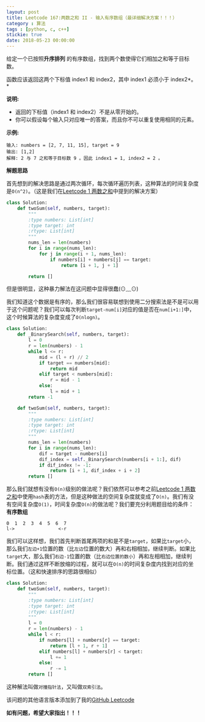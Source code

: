 ```yaml
---
layout: post
title: Leetcode 167:两数之和 II - 输入有序数组（最详细解决方案！！！）
category : 算法
tags : [python, c, c++]
stickie: true
date: 2018-05-23 00:00:00
---
```


给定一个已按照**升序排列** 的有序数组，找到两个数使得它们相加之和等于目标数。

函数应该返回这两个下标值 index1 和 index2，其中 index1 必须小于 index2*。*

**说明:**

- 返回的下标值（index1 和 index2）不是从零开始的。
- 你可以假设每个输入只对应唯一的答案，而且你不可以重复使用相同的元素。

**示例:**

```
输入: numbers = [2, 7, 11, 15], target = 9
输出: [1,2]
解释: 2 与 7 之和等于目标数 9 。因此 index1 = 1, index2 = 2 。
```

**解题思路**

首先想到的解决思路是通过两次循环，每次循环遍历列表，这种算法的时间复杂度是`O(n^2)`。（这是我们在[Leetcode 1 两数之和]()中提到的解决方案）

```python
class Solution:
    def twoSum(self, numbers, target):
        """
        :type numbers: List[int]
        :type target: int
        :rtype: List[int]
        """
        nums_len = len(numbers)
        for i in range(nums_len):
            for j in range(i + 1, nums_len):
                if numbers[i] + numbers[j] == target:
                    return [i + 1, j + 1]

        return []
```

但是很明显，这种暴力解法在这问题中显得很蠢(⊙﹏⊙)

我们知道这个数据是有序的，那么我们很容易联想到使用二分搜索法是不是可以用于这个问题呢？我们可以每次判断`target-num[i]`对应的值是否在`num[i+1:]`中，这个时候算法的复杂度变成了`O(nlogn)`。

```python
class Solution:
    def _BinarySearch(self, numbers, target):
        l = 0
        r = len(numbers) - 1       
        while l <= r:
            mid = (l + r) // 2
            if target == numbers[mid]:
                return mid
            elif target < numbers[mid]:
                r = mid - 1
            else:
                l = mid + 1
        return -1

    def twoSum(self, numbers, target):
        """
        :type numbers: List[int]
        :type target: int
        :rtype: List[int]
        """
        nums_len = len(numbers)
        for i in range(nums_len):
            dif = target - numbers[i] 
            dif_index = self._BinarySearch(numbers[i + 1:], dif)
            if dif_index != -1:
                return [i + 1, dif_index + i + 2]
        return []
```

那么我们就想有没有`O(n)`级别的做法呢？我们依然可以参考之前[Leetcode 1 两数之和]()中使用`hash`表的方法，但是这种做法的空间复杂度就变成了`O(n)`。我们有没有空间复杂度`O(1)`，时间复杂度`O(n)`的做法呢？我们要充分利用题目给的条件：**有序数组**

```
0  1  2  3  4  5  6  7
l->                <-r
```

我们可以这样想，我们首先判断首尾两项的和是不是`target`，如果比`target`小，那么我们`左边+1`位置的数（比`左边`位置的数大）再和右相相加，继续判断。如果比`target`大，那么我们`右边-1`位置的数（比`右边位置的数小`）再和左相相加，继续判断。我们通过这样不断放缩的过程，就可以在`O(n)`的时间复杂度内找到对应的坐标位置。（这和快速排序的思路很相似）

```python
class Solution:
    def twoSum(self, numbers, target):
        """
        :type numbers: List[int]
        :type target: int
        :rtype: List[int]
        """
        l = 0
        r = len(numbers) - 1
        while l < r:
            if numbers[l] + numbers[r] == target:
                return [l + 1, r + 1]
            elif numbers[l] + numbers[r] < target:
                l += 1
            else:
                r -= 1
        return []
```

这种解法叫做`对撞指针法`，又叫做`双索引法`。

该问题的其他语言版本添加到了我的[GitHub Leetcode](https://github.com/luliyucoordinate/Leetcode)

**如有问题，希望大家指出！！！**